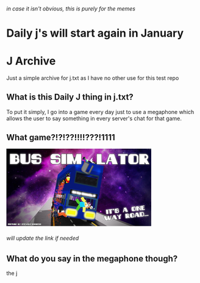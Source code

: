 ###### in case it isn't obvious, this is purely for the memes

# Daily j's will start again in January

# J Archive
Just a simple archive for j.txt as I have no other use for this test repo

## What is this Daily J thing in j.txt?
To put it simply, I go into a game every day just to use a megaphone which allows the user to say something in every server's chat for that game.

## What game?!?!??!!!!???!1111
[![funny game](https://raw.githubusercontent.com/BakedBeansCan/Test/main/bus.png)](https://www.roblox.com/games/2091563160/Bus-Simulator)
###### will update the link if needed
## What do you say in the megaphone though?
the j
